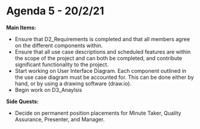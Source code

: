 # Agenda 5 - 20/2/21  
**Main Items:**
  -  Ensure that D2_Requirements is completed and that all members agree on the
  different components within.
  -  Ensure that all use case descriptions and scheduled features are within
  the scope of the project and can both be completed, and contribute
  significant functionality to the project.
  -  Start working on User Interface Diagram. Each component outlined in the
  use case diagram must be accounted for. This can be done either by hand,
  or by using a drawing software (draw.io).
  -  Begin work on D3_Anaylsis

**Side Quests:**
  -  Decide on permanent position placements for Minute Taker, Quality Assurance,
  Presenter, and Manager.
